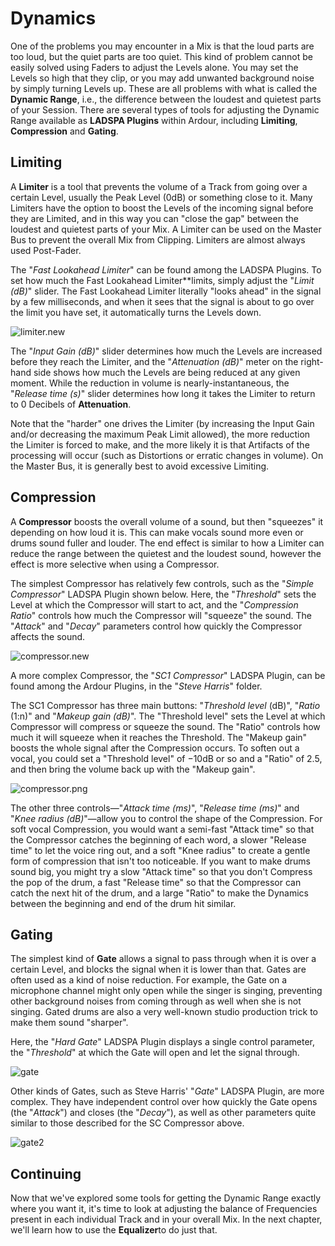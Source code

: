 Dynamics
========

One of the problems you may encounter in a Mix is that the loud parts
are too loud, but the quiet parts are too quiet. This kind of problem
cannot be easily solved using Faders to adjust the Levels alone. You may
set the Levels so high that they clip, or you may add unwanted
background noise by simply turning Levels up. These are all problems
with what is called the **Dynamic Range**, i.e., the difference between
the loudest and quietest parts of your Session. There are several types
of tools for adjusting the Dynamic Range available as **LADSPA Plugins**
within Ardour, including **Limiting**, **Compression** and **Gating**.

Limiting
--------

A **Limiter** is a tool that prevents the volume of a Track from going
over a certain Level, usually the Peak Level (0dB) or something close to
it. Many Limiters have the option to boost the Levels of the incoming
signal before they are Limited, and in this way you can "close the gap"
between the loudest and quietest parts of your Mix. A Limiter can be
used on the Master Bus to prevent the overall Mix from Clipping.
Limiters are almost always used Post-Fader.

The "*Fast Lookahead Limiter*" can be found among the LADSPA Plugins. To
set how much the Fast Lookahead Limiter**limits, simply adjust the
"*Limit (dB)*" slider. The Fast Lookahead Limiter literally "looks
ahead" in the signal by a few milliseconds, and when it sees that the
signal is about to go over the limit you have set, it automatically
turns the Levels down.

![limiter.new](static/Ardour-MixerStrip-limiter-new-en.png "limiter.new")

The "*Input Gain (dB)*" slider determines how much the Levels are
increased before they reach the Limiter, and the "*Attenuation (dB)*"
meter on the right-hand side shows how much the Levels are being reduced
at any given moment. While the reduction in volume is
nearly-instantaneous, the "*Release time (s)*" slider determines how
long it takes the Limiter to return to 0 Decibels of **Attenuation**.

Note that the "harder" one drives the Limiter (by increasing the Input
Gain and/or decreasing the maximum Peak Limit allowed), the more
reduction the Limiter is forced to make, and the more likely it is that
Artifacts of the processing will occur (such as Distortions or erratic
changes in volume). On the Master Bus, it is generally best to avoid
excessive Limiting.

Compression
-----------

A **Compressor** boosts the overall volume of a sound, but then
"squeezes" it depending on how loud it is. This can make vocals sound
more even or drums sound fuller and louder. The end effect is similar to
how a Limiter can reduce the range between the quietest and the loudest
sound, however the effect is more selective when using a Compressor.

The simplest Compressor has relatively few controls, such as the
"*Simple Compressor*" LADSPA Plugin shown below. Here, the "*Threshold*"
sets the Level at which the Compressor will start to act, and the
"*Compression Ratio*" controls how much the Compressor will "squeeze"
the sound. The "*Attack*" and "*Decay*" parameters control how quickly
the Compressor affects the sound.

![compressor.new](static/Ardour-MixerStrip-compressor-new-en.png "compressor.new")

A more complex Compressor, the "*SC1 Compressor*" LADSPA Plugin, can be
found among the Ardour Plugins, in the "*Steve Harris*" folder.

The SC1 Compressor has three main buttons: "*Threshold level* (dB)",
"*Ratio* (1:n)" and "*Makeup gain (dB)*". The "Threshold level" sets the
Level at which Compressor will compress or squeeze the sound. The
"Ratio" controls how much it will squeeze when it reaches the Threshold.
The "Makeup gain" boosts the whole signal after the Compression occurs.
To soften out a vocal, you could set a "Threshold level" of −10dB or so
and a "Ratio" of 2.5, and then bring the volume back up with the "Makeup
gain".

![compressor.png](static/Ardour-MixerStrip-compressor-en.png)

The other three controls—"*Attack time (ms)*", "*Release time (ms)*" and
"*Knee radius (dB)*"—allow you to control the shape of the Compression.
For soft vocal Compression, you would want a semi-fast "Attack time" so
that the Compressor catches the beginning of each word, a slower
"Release time" to let the voice ring out, and a soft "Knee radius" to
create a gentle form of compression that isn't too noticeable. If you
want to make drums sound big, you might try a slow "Attack time" so that
you don't Compress the pop of the drum, a fast "Release time" so that
the Compressor can catch the next hit of the drum, and a large "Ratio"
to make the Dynamics between the beginning and end of the drum hit
similar.

Gating
------

The simplest kind of **Gate** allows a signal to pass through when it is
over a certain Level, and blocks the signal when it is lower than that.
Gates are often used as a kind of noise reduction. For example, the Gate
on a microphone channel might only open while the singer is singing,
preventing other background noises from coming through as well when she
is not singing. Gated drums are also a very well-known studio production
trick to make them sound "sharper".

Here, the "*Hard Gate*" LADSPA Plugin displays a single control
parameter, the "*Threshold*" at which the Gate will open and let the
signal through.

![gate](static/Ardour-MixerStrip-gate-en.png "gate")

Other kinds of Gates, such as Steve Harris' "*Gate*" LADSPA Plugin, are
more complex. They have independent control over how quickly the Gate
opens (the "*Attack*") and closes (the "*Decay*"), as well as other
parameters quite similar to those described for the SC Compressor above.

![gate2](static/Ardour-MixerStrip-gate2-en.png "gate2")

Continuing
----------

Now that we've explored some tools for getting the Dynamic Range exactly
where you want it, it's time to look at adjusting the balance of
Frequencies present in each individual Track and in your overall Mix. In
the next chapter, we'll learn how to use the **Equalizer**to do just
that.
